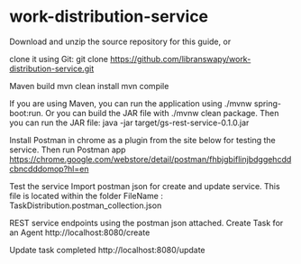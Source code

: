 # work-distribution-service

Download and unzip the source repository for this guide, or 

clone it using Git: 
git clone https://github.com/libranswapy/work-distribution-service.git

Maven build 
mvn clean install
mvn compile
 
If you are using Maven, you can run the application using ./mvnw spring-boot:run. Or you can build the JAR file with ./mvnw clean package. Then you can run the JAR file:
java -jar target/gs-rest-service-0.1.0.jar

Install Postman in chrome as a plugin from the site below for testing the service. Then run Postman app
https://chrome.google.com/webstore/detail/postman/fhbjgbiflinjbdggehcddcbncdddomop?hl=en

Test the service
Import postman json for create and update service. This file is located within the folder 
FileName : TaskDistribution.postman_collection.json

REST service endpoints using the postman json attached.
Create Task for an Agent
http://localhost:8080/create

Update task completed 
http://localhost:8080/update
